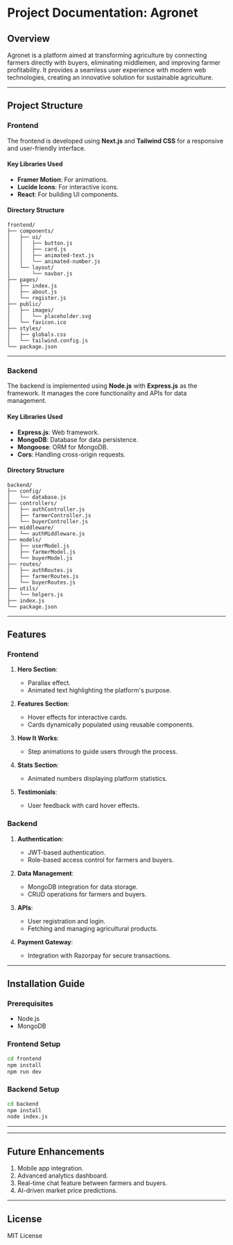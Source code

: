 # Project Documentation: Agronet

## Overview
Agronet is a platform aimed at transforming agriculture by connecting farmers directly with buyers, eliminating middlemen, and improving farmer profitability. It provides a seamless user experience with modern web technologies, creating an innovative solution for sustainable agriculture.

---

## Project Structure

### Frontend
The frontend is developed using **Next.js** and **Tailwind CSS** for a responsive and user-friendly interface.

#### Key Libraries Used
- **Framer Motion**: For animations.
- **Lucide Icons**: For interactive icons.
- **React**: For building UI components.

#### Directory Structure
```
frontend/
├── components/
│   ├── ui/
│   │   ├── button.js
│   │   ├── card.js
│   │   ├── animated-text.js
│   │   └── animated-number.js
│   └── layout/
│       └── navbar.js
├── pages/
│   ├── index.js
│   ├── about.js
│   └── register.js
├── public/
│   ├── images/
│   │   └── placeholder.svg
│   └── favicon.ico
├── styles/
│   ├── globals.css
│   └── tailwind.config.js
└── package.json
```

---

### Backend
The backend is implemented using **Node.js** with **Express.js** as the framework. It manages the core functionality and APIs for data management.

#### Key Libraries Used
- **Express.js**: Web framework.
- **MongoDB**: Database for data persistence.
- **Mongoose**: ORM for MongoDB.
- **Cors**: Handling cross-origin requests.

#### Directory Structure
```
backend/
├── config/
│   └── database.js
├── controllers/
│   ├── authController.js
│   ├── farmerController.js
│   └── buyerController.js
├── middleware/
│   └── authMiddleware.js
├── models/
│   ├── userModel.js
│   ├── farmerModel.js
│   └── buyerModel.js
├── routes/
│   ├── authRoutes.js
│   ├── farmerRoutes.js
│   └── buyerRoutes.js
├── utils/
│   └── helpers.js
├── index.js
└── package.json
```

---

## Features

### Frontend
1. **Hero Section**:
   - Parallax effect.
   - Animated text highlighting the platform's purpose.

2. **Features Section**:
   - Hover effects for interactive cards.
   - Cards dynamically populated using reusable components.

3. **How It Works**:
   - Step animations to guide users through the process.

4. **Stats Section**:
   - Animated numbers displaying platform statistics.

5. **Testimonials**:
   - User feedback with card hover effects.

### Backend
1. **Authentication**:
   - JWT-based authentication.
   - Role-based access control for farmers and buyers.

2. **Data Management**:
   - MongoDB integration for data storage.
   - CRUD operations for farmers and buyers.

3. **APIs**:
   - User registration and login.
   - Fetching and managing agricultural products.

4. **Payment Gateway**:
   - Integration with Razorpay for secure transactions.

---

## Installation Guide

### Prerequisites
- Node.js
- MongoDB

### Frontend Setup
```bash
cd frontend
npm install
npm run dev
```

### Backend Setup
```bash
cd backend
npm install
node index.js
```

---




---

## Future Enhancements
1. Mobile app integration.
2. Advanced analytics dashboard.
3. Real-time chat feature between farmers and buyers.
4. AI-driven market price predictions.

---

## License
MIT License
